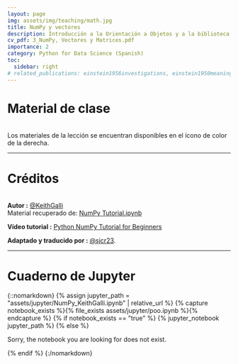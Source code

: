 ```yaml
---
layout: page
img: assets/img/teaching/math.jpg
title: NumPy y vectores
description: Introducción a la Orientación a Objetos y a la biblioteca Pandas
cv_pdf: 3_NumPy, Vectores y Matrices.pdf
importance: 2
category: Python for Data Science (Spanish)
toc:
  sidebar: right
# related_publications: einstein1956investigations, einstein1950meaning
---
```


# Material de clase

\
Los materiales de la lección se encuentran disponibles en el ícono de color de la derecha.

---

# Créditos

\
**Autor :** [@KeithGalli](https://github.com/KeithGalli)  
Material recuperado de: [NumPy Tutorial.ipynb](https://github.com/KeithGalli/NumPy/blob/master/NumPy%20Tutorial.ipynb)

**Vídeo tutorial :** [Python NumPy Tutorial for Beginners](https://youtu.be/GB9ByFAIAH4)  

**Adaptado y traducido por :** [@sjcr23](https://github.com/sjcr23).

---

# Cuaderno de Jupyter

{::nomarkdown}
{% assign jupyter_path = "assets/jupyter/NumPy_KeithGalli.ipynb" | relative_url %}
{% capture notebook_exists %}{% file_exists assets/jupyter/poo.ipynb %}{% endcapture %}
{% if notebook_exists == "true" %}
    {% jupyter_notebook jupyter_path %}
{% else %}
    <p>Sorry, the notebook you are looking for does not exist.</p>
{% endif %}
{:/nomarkdown}
